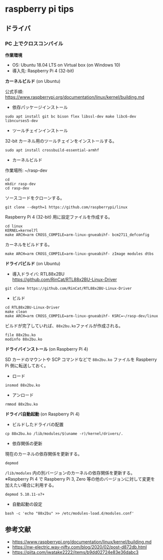 # raspberry pi tips

## ドライバ

### PC 上でクロスコンパイル

**作業環境**

- OS: Ubuntu 18.04 LTS on Virtual box (on Windows 10)
- 導入先: Raspberry Pi 4 (32-bit)

**カーネルビルド** (on Ubuntu)

公式手順: https://www.raspberrypi.org/documentation/linux/kernel/building.md

- 依存パッケージインストール

```
sudo apt install git bc bison flex libssl-dev make libc6-dev libncurses5-dev
```

- ツールチェインインストール

32-bit カーネル用のツールチェインをインストールする。

```
sudo apt install crossbuild-essential-armhf
```

- カーネルビルド

作業場所: ~/rasp-dev

```
cd
mkdir rasp-dev
cd rasp-dev
```

ソースコードをクローンする。

```
git clone --depth=1 https://github.com/raspberrypi/linux
```

Raspberry Pi 4 (32-bit) 用に設定ファイルを作成する。

```
cd linux
KERNEL=kernel7l
make ARCH=arm CROSS_COMPILE=arm-linux-gnueabihf- bcm2711_defconfig
```

カーネルをビルドする。

```
make ARCH=arm CROSS_COMPILE=arm-linux-gnueabihf- zImage modules dtbs
```

**ドライバビルド** (on Ubuntu)

- 導入ドライバ: RTL88x2BU  
  https://github.com/RinCat/RTL88x2BU-Linux-Driver

```
git clone https://github.com/RinCat/RTL88x2BU-Linux-Driver
```

- ビルド

```
cd RTL88x2BU-Linux-Driver
make clean
make ARCH=arm CROSS_COMPILE=arm-linux-gnueabihf- KSRC=~/rasp-dev/linux
```

ビルドが完了していれば、`88x2bu.ko`ファイルが作成される。

```
file 88x2bu.ko
modinfo 88x2bu.ko
```

**ドライバインストール** (on Raspberry Pi 4)

SD カードのマウントや SCP コマンドなどで `88x2bu.ko` ファイルを Raspberry Pi 側に転送しておく。

- ロード

```
insmod 88x2bu.ko
```

- アンロード

```
rmmod 88x2bu.ko
```

**ドライバ自動起動** (on Raspberry Pi 4)

- ビルドしたドライバの配置

```
cp 88x2bu.ko /lib/modules/$(uname -r)/kernel/drivers/.
```

- 依存関係の更新

現在のカーネルの依存関係を更新する。

```
depmod
```

`/lib/modules` 内の別バージョンのカーネルの依存関係を更新する。  
※Raspberry Pi 4 で Raspberry Pi 3, Zero 等の他のバージョンに対して変更を加えたい場合に利用する。

```
depmod 5.10.11-v7+
```

- 自動起動の設定

```
bash -c 'echo "88x2bu" >> /etc/modules-load.d/modules.conf'
```

## 参考文献

- https://www.raspberrypi.org/documentation/linux/kernel/building.md
- https://nw-electric.way-nifty.com/blog/2020/02/post-d872db.html
- https://qiita.com/iwatake2222/items/b9dd02724e83e36dabc3
